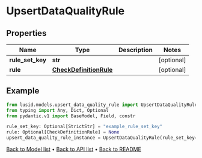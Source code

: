 # UpsertDataQualityRule

## Properties
Name | Type | Description | Notes
------------ | ------------- | ------------- | -------------
**rule_set_key** | **str** |  | [optional] 
**rule** | [**CheckDefinitionRule**](CheckDefinitionRule.md) |  | [optional] 
## Example

```python
from lusid.models.upsert_data_quality_rule import UpsertDataQualityRule
from typing import Any, Dict, Optional
from pydantic.v1 import BaseModel, Field, constr

rule_set_key: Optional[StrictStr] = "example_rule_set_key"
rule: Optional[CheckDefinitionRule] = None
upsert_data_quality_rule_instance = UpsertDataQualityRule(rule_set_key=rule_set_key, rule=rule)

```

[Back to Model list](../README.md#documentation-for-models) &#8226; [Back to API list](../README.md#documentation-for-api-endpoints) &#8226; [Back to README](../README.md)

